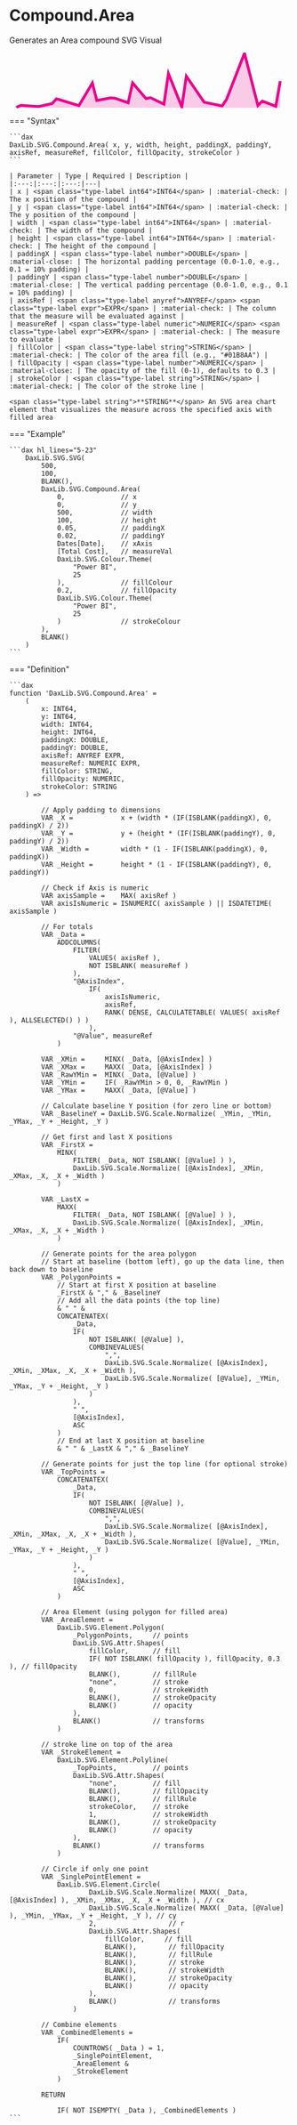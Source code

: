 # Compound.Area

Generates an Area compound SVG Visual

<svg width='500' height='100' viewbox= '0 0 100 20' xmlns='http://www.w3.org/2000/svg'><polygon points='2.5,19.8 2.5,19.6992211720227 4.11016949152542,18.970056710775 10.5508474576271,19.3850283553875 15.3813559322034,18.3475992438563 16.9915254237288,16.5987901701323 23.4322033898305,18.5965822306238 25.0423728813559,19.0737996219282 29.8728813559322,10.9611039697543 31.4830508474576,17.206427221172 36.3135593220339,16.3142381852552 37.9237288135593,16.3764839319471 42.7542372881356,18.0393345935728 44.364406779661,10.90404536862 49.1949152542373,16.5513648393195 50.8050847457627,16.2208695652174 55.635593220339,18.5550850661626 57.2457627118644,7.5153572778828 62.0762711864407,19.5984423440454 63.6864406779661,8.48313043478261 70.1271186440678,17.8437051039698 71.7372881355932,18.1660491493384 76.5677966101695,19.2012551984877 78.1779661016949,16.8173913043478 84.6186440677966,0.199999999999999 89.4491525423729,19.0174820415879 91.0593220338983,17.4139130434783 95.8898305084746,19.2961058601134 97.5,10.255652173913 97.5,19.8' fill='#EC008C' fill-opacity='0.2' stroke='none' stroke-width='0'  /><polyline points='2.5,19.6992211720227 4.11016949152542,18.970056710775 10.5508474576271,19.3850283553875 15.3813559322034,18.3475992438563 16.9915254237288,16.5987901701323 23.4322033898305,18.5965822306238 25.0423728813559,19.0737996219282 29.8728813559322,10.9611039697543 31.4830508474576,17.206427221172 36.3135593220339,16.3142381852552 37.9237288135593,16.3764839319471 42.7542372881356,18.0393345935728 44.364406779661,10.90404536862 49.1949152542373,16.5513648393195 50.8050847457627,16.2208695652174 55.635593220339,18.5550850661626 57.2457627118644,7.5153572778828 62.0762711864407,19.5984423440454 63.6864406779661,8.48313043478261 70.1271186440678,17.8437051039698 71.7372881355932,18.1660491493384 76.5677966101695,19.2012551984877 78.1779661016949,16.8173913043478 84.6186440677966,0.199999999999999 89.4491525423729,19.0174820415879 91.0593220338983,17.4139130434783 95.8898305084746,19.2961058601134 97.5,10.255652173913' fill='none' stroke='#EC008C' stroke-width='1'  /></svg>

=== "Syntax"

    ```dax
    DaxLib.SVG.Compound.Area( x, y, width, height, paddingX, paddingY, axisRef, measureRef, fillColor, fillOpacity, strokeColor )
    ```

    | Parameter | Type | Required | Description |
    |:---:|:---:|:---:|---|
    | x | <span class="type-label int64">INT64</span> | :material-check: | The x position of the compound |
    | y | <span class="type-label int64">INT64</span> | :material-check: | The y position of the compound |
    | width | <span class="type-label int64">INT64</span> | :material-check: | The width of the compound |
    | height | <span class="type-label int64">INT64</span> | :material-check: | The height of the compound |
    | paddingX | <span class="type-label number">DOUBLE</span> | :material-close: | The horizontal padding percentage (0.0-1.0, e.g., 0.1 = 10% padding) |
    | paddingY | <span class="type-label number">DOUBLE</span> | :material-close: | The vertical padding percentage (0.0-1.0, e.g., 0.1 = 10% padding) |
    | axisRef | <span class="type-label anyref">ANYREF</span> <span class="type-label expr">EXPR</span> | :material-check: | The column that the measure will be evaluated against |
    | measureRef | <span class="type-label numeric">NUMERIC</span> <span class="type-label expr">EXPR</span> | :material-check: | The measure to evaluate |
    | fillColor | <span class="type-label string">STRING</span> | :material-check: | The color of the area fill (e.g., "#01B8AA") |
    | fillOpacity | <span class="type-label number">NUMERIC</span> | :material-close: | The opacity of the fill (0-1), defaults to 0.3 |
    | strokeColor | <span class="type-label string">STRING</span> | :material-check: | The color of the stroke line |

    <span class="type-label string">**STRING**</span> An SVG area chart element that visualizes the measure across the specified axis with filled area

=== "Example"

    ```dax hl_lines="5-23"
        DaxLib.SVG.SVG(
            500,
            100,
            BLANK(),
            DaxLib.SVG.Compound.Area(
                0,              // x
                0,              // y
                500,            // width
                100,            // height
                0.05,           // paddingX
                0.02,           // paddingY
                Dates[Date],    // xAxis
                [Total Cost],   // measureVal
                DaxLib.SVG.Colour.Theme(
                    "Power BI",
                    25
                ),              // fillColour
                0.2,            // fillOpacity
                DaxLib.SVG.Colour.Theme(
                    "Power BI",
                    25
                )               // strokeColour
            ),
            BLANK()
        )
    ```

=== "Definition"

    ```dax
    function 'DaxLib.SVG.Compound.Area' =
        (
            x: INT64,
            y: INT64,
            width: INT64,
            height: INT64,
            paddingX: DOUBLE,
            paddingY: DOUBLE,
            axisRef: ANYREF EXPR,
            measureRef: NUMERIC EXPR,
            fillColor: STRING,
            fillOpacity: NUMERIC,
            strokeColor: STRING
        ) =>

            // Apply padding to dimensions
            VAR _X = 			x + (width * (IF(ISBLANK(paddingX), 0, paddingX) / 2))
            VAR _Y = 			y + (height * (IF(ISBLANK(paddingY), 0, paddingY) / 2))
            VAR _Width = 		width * (1 - IF(ISBLANK(paddingX), 0, paddingX))
            VAR _Height = 		height * (1 - IF(ISBLANK(paddingY), 0, paddingY))
        
            // Check if Axis is numeric
            VAR axisSample = 	MAX( axisRef )
            VAR axisIsNumeric = ISNUMERIC( axisSample ) || ISDATETIME( axisSample )
            
            // For totals
            VAR _Data = 
                ADDCOLUMNS(
                    FILTER(
                        VALUES( axisRef ),
                        NOT ISBLANK( measureRef )
                    ),
                    "@AxisIndex", 	
                        IF(
                            axisIsNumeric,
                            axisRef,
                            RANK( DENSE, CALCULATETABLE( VALUES( axisRef ), ALLSELECTED() ) )
                        ),
                    "@Value", measureRef
                )
            
            VAR _XMin = 	MINX( _Data, [@AxisIndex] )
            VAR _XMax = 	MAXX( _Data, [@AxisIndex] )
            VAR _RawYMin = 	MINX( _Data, [@Value] )
            VAR _YMin = 	IF( _RawYMin > 0, 0, _RawYMin )
            VAR _YMax = 	MAXX( _Data, [@Value] )

            // Calculate baseline Y position (for zero line or bottom)
            VAR _BaselineY = DaxLib.SVG.Scale.Normalize( _YMin, _YMin, _YMax, _Y + _Height, _Y )

            // Get first and last X positions
            VAR _FirstX = 
                MINX(
                    FILTER( _Data, NOT ISBLANK( [@Value] ) ),
                    DaxLib.SVG.Scale.Normalize( [@AxisIndex], _XMin, _XMax, _X, _X + _Width )
                )
            
            VAR _LastX = 
                MAXX(
                    FILTER( _Data, NOT ISBLANK( [@Value] ) ),
                    DaxLib.SVG.Scale.Normalize( [@AxisIndex], _XMin, _XMax, _X, _X + _Width )
                )

            // Generate points for the area polygon
            // Start at baseline (bottom left), go up the data line, then back down to baseline
            VAR _PolygonPoints = 
                // Start at first X position at baseline
                _FirstX & "," & _BaselineY
                // Add all the data points (the top line)
                & " " & 
                CONCATENATEX(
                    _Data,
                    IF( 
                        NOT ISBLANK( [@Value] ), 
                        COMBINEVALUES( 
                            ",", 
                            DaxLib.SVG.Scale.Normalize( [@AxisIndex], _XMin, _XMax, _X, _X + _Width ), 
                            DaxLib.SVG.Scale.Normalize( [@Value], _YMin, _YMax, _Y + _Height, _Y )
                        )
                    ),
                    " ",
                    [@AxisIndex],
                    ASC
                )
                // End at last X position at baseline
                & " " & _LastX & "," & _BaselineY

            // Generate points for just the top line (for optional stroke)
            VAR _TopPoints = 
                CONCATENATEX(
                    _Data,
                    IF( 
                        NOT ISBLANK( [@Value] ), 
                        COMBINEVALUES( 
                            ",", 
                            DaxLib.SVG.Scale.Normalize( [@AxisIndex], _XMin, _XMax, _X, _X + _Width ), 
                            DaxLib.SVG.Scale.Normalize( [@Value], _YMin, _YMax, _Y + _Height, _Y )
                        )
                    ),
                    " ",
                    [@AxisIndex],
                    ASC
                )

            // Area Element (using polygon for filled area)
            VAR _AreaElement =
                DaxLib.SVG.Element.Polygon(
                    _PolygonPoints,		// points
                    DaxLib.SVG.Attr.Shapes(
                        fillColor, 		// fill
                        IF( NOT ISBLANK( fillOpacity ), fillOpacity, 0.3 ), // fillOpacity
                        BLANK(),      	// fillRule
                        "none",         // stroke
                        0,              // strokeWidth
                        BLANK(),        // strokeOpacity
                        BLANK()         // opacity
                    ),
                    BLANK()				// transforms
                )

            // stroke line on top of the area
            VAR _StrokeElement = 
                DaxLib.SVG.Element.Polyline(
                    _TopPoints,			// points
                    DaxLib.SVG.Attr.Shapes(
                        "none",			// fill
                        BLANK(),		// fillOpacity
                        BLANK(),		// fillRule
                        strokeColor,	// stroke
                        1,				// strokeWidth
                        BLANK(),		// strokeOpacity
                        BLANK()			// opacity
                    ),
                    BLANK()				// transforms
                )
            
            // Circle if only one point
            VAR _SinglePointElement =
                DaxLib.SVG.Element.Circle(
                        DaxLib.SVG.Scale.Normalize( MAXX( _Data, [@AxisIndex] ), _XMin, _XMax, _X, _X + _Width ), // cx
                        DaxLib.SVG.Scale.Normalize( MAXX( _Data, [@Value] ), _YMin, _YMax, _Y + _Height, _Y ), // cy
                        2,               	// r
                        DaxLib.SVG.Attr.Shapes(
                            fillColor,     // fill
                            BLANK(),        // fillOpacity
                            BLANK(),        // fillRule
                            BLANK(),        // stroke
                            BLANK(),        // strokeWidth
                            BLANK(),        // strokeOpacity
                            BLANK()         // opacity
                        ),
                        BLANK()             // transforms
                    )

            // Combine elements
            VAR _CombinedElements = 
                IF(
                    COUNTROWS( _Data ) = 1,
                    _SinglePointElement,
                    _AreaElement &
                    _StrokeElement
                )

            RETURN
            
                IF( NOT ISEMPTY( _Data ), _CombinedElements )
    ```